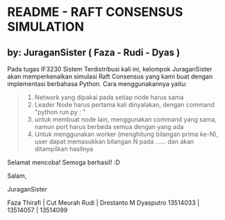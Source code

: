 # README - RAFT CONSENSUS SIMULATION
## by: JuraganSister ( Faza - Rudi - Dyas )

Pada tugas IF3230 Sistem Terdistribusi kali ini, kelompok JuraganSister akan memperkenalkan
simulasi Raft Consensus yang kami buat dengan implementasi berbahasa Python. Cara menggunakannya 
yaitu:

> 1. Network yang dipakai pada setiap node harus sama
> 2. Leader Node harus pertama kali dinyalakan, dengan command "python run.py <IP Leader>:<port Leader> <Port Node>"
> 3. untuk membuat node lain, menggunakan command yang sama, namun port harus berbeda semua dengan yang ada
> 4. Untuk menggunakan worker (menghitung bilangan prima ke-N), user dapat memasukkan bilangan N pada ...... dan akan ditampilkan hasilnya

Selamat mencoba! Semoga berhasil! :D



Salam,


JuraganSister


Faza Thirafi  |  Cut Meurah Rudi  | Drestanto M Dyasputro
  13514033    |     13514057      |       13514099

